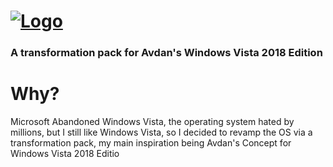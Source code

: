 # [![Logo](https://i.ibb.co/bvtwwfw/vistamodern-cropped-github-readme.png)](https://www.vistamodern.gq)

### A transformation pack for Avdan's Windows Vista 2018 Edition

# Why?

Microsoft Abandoned Windows Vista, the operating system hated by millions, but I still like Windows Vista, so I decided to revamp the OS via a transformation pack, my main inspiration being Avdan's Concept for Windows Vista 2018 Editio
